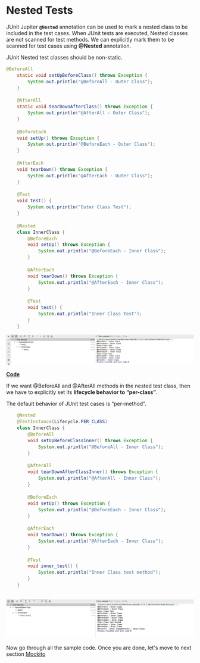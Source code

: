# Nested Tests

JUnit Jupiter **``` @Nested ```** annotation can be used to mark a nested class to be included in the test cases. 
When JUnit tests are executed, Nested classes are not scanned for test methods.
We can explicitly mark them to be scanned for test cases using **@Nested** annotation.
 
JUnit Nested test classes should be non-static.

``` java
@BeforeAll
    static void setUpBeforeClass() throws Exception {
        System.out.println("@BeforeAll - Outer Class");
    }

    @AfterAll
    static void tearDownAfterClass() throws Exception {
        System.out.println("@AfterAll - Outer Class");
    }

    @BeforeEach
    void setUp() throws Exception {
        System.out.println("@BeforeEach - Outer Class");
    }

    @AfterEach
    void tearDown() throws Exception {
        System.out.println("@AfterEach - Outer Class");
    }

    @Test
    void test() {
        System.out.println("Outer Class Test");
    }

    @Nested
    class InnerClass {
        @BeforeEach
        void setUp() throws Exception {
            System.out.println("@BeforeEach - Inner Class");
        }

        @AfterEach
        void tearDown() throws Exception {
            System.out.println("@AfterEach - Inner Class");
        }

        @Test
        void test() {
            System.out.println("Inner Class Test");
        }
    }
```

![](../../../../../media/NestedTest1.png)

[**Code**](annotations/examples/NestedDemoTest.java)

If we want @BeforeAll and @AfterAll methods in the nested test class,
 then we have to explicitly set its **lifecycle behavior to “per-class”**. 

The default behavior of JUnit test cases is “per-method”.

``` java
    @Nested
	@TestInstance(Lifecycle.PER_CLASS)
	class InnerClass {
		@BeforeAll
		void setUpBeforeClassInner() throws Exception {
			System.out.println("@BeforeAll - Inner Class");
		}

		@AfterAll
		void tearDownAfterClassInner() throws Exception {
			System.out.println("@AfterAll - Inner Class");
		}

		@BeforeEach
		void setUp() throws Exception {
			System.out.println("@BeforeEach - Inner Class");
		}

		@AfterEach
		void tearDown() throws Exception {
			System.out.println("@AfterEach - Inner Class");
		}

		@Test
		void inner_test() {
			System.out.println("Inner Class test method");
		}
	}
	
```

![](../../../../../media/Nested2.png)

Now go through all the sample code. Once you are done, let's move to next section [Mockito](../Mockito/Mockito.md)